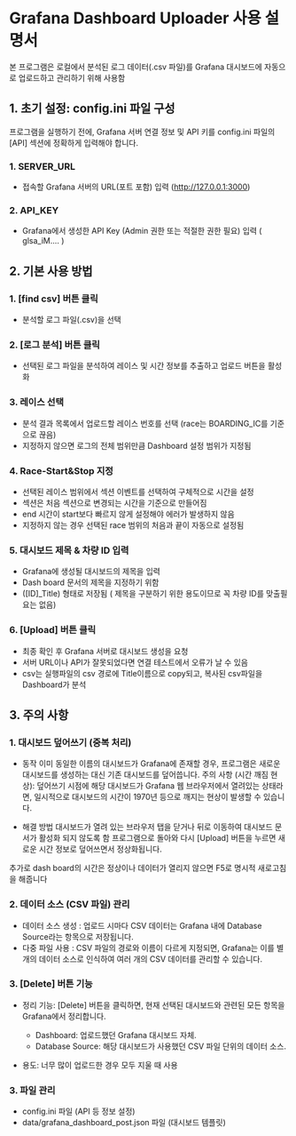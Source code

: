 # Grafana Dashboard Uploader 사용 설명서

본 프로그램은 로컬에서 분석된 로그 데이터(.csv 파일)를 Grafana 대시보드에 자동으로 업로드하고 관리하기 위해 사용함

## 1. 초기 설정: config.ini 파일 구성

프로그램을 실행하기 전에, Grafana 서버 연결 정보 및 API 키를 config.ini 파일의 [API] 섹션에 정확하게 입력해야 합니다.

### 1. SERVER_URL
* 접속할 Grafana 서버의 URL(포트 포함) 입력 (http://127.0.0.1:3000)

### 2. API_KEY
* Grafana에서 생성한 API Key (Admin 권한 또는 적절한 권한 필요) 입력 ( glsa_iM.... )

## 2. 기본 사용 방법

### 1. [find csv] 버튼 클릭
* 분석할 로그 파일(.csv)을 선택

### 2. [로그 분석] 버튼 클릭
* 선택된 로그 파일을 분석하여 레이스 및 시간 정보를 추출하고 업로드 버튼을 활성화

### 3. 레이스 선택
* 분석 결과 목록에서 업로드할 레이스 번호를 선택 (race는 BOARDING_IC를 기준으로 끊음)
* 지정하지 않으면 로그의 전체 범위만큼 Dashboard 설정 범위가 지정됨

### 4. Race-Start&Stop 지정
* 선택된 레이스 범위에서 섹션 이벤트를 선택하여 구체적으로 시간을 설정
* 섹션은 처음 섹션으로 변경되는 시간을 기준으로 만들어짐
* end 시간이 start보다 빠르지 않게 설정해야 에러가 발생하지 않음
* 지정하지 않는 경우 선택된 race 범위의 처음과 끝이 자동으로 설정됨


### 5. 대시보드 제목 & 차량 ID 입력
* Grafana에 생성될 대시보드의 제목을 입력
* Dash board 문서의 제목을 지정하기 위함 
* ([ID]_Title) 형태로 저장됨 ( 제목을 구분하기 위한 용도이므로 꼭 차량 ID를 맞출필요는 없음)

### 6. [Upload] 버튼 클릭
* 최종 확인 후 Grafana 서버로 대시보드 생성을 요청
* 서버 URL이나 API가 잘못되었다면 연결 테스트에서 오류가 날 수 있음
* csv는 실행파일의 csv 경로에 Title이름으로 copy되고, 복사된 csv파일을 Dashboard가 분석


## 3. 주의 사항

### 1. 대시보드 덮어쓰기 (중복 처리)

* 동작
이미 동일한 이름의 대시보드가 Grafana에 존재할 경우, 프로그램은 새로운 대시보드를 생성하는 대신 기존 대시보드를 덮어씁니다.
주의 사항 (시간 깨짐 현상): 덮어쓰기 시점에 해당 대시보드가 Grafana 웹 브라우저에서 열려있는 상태라면, 일시적으로 대시보드의 시간이 1970년 등으로 깨지는 현상이 발생할 수 있습니다.

* 해결 방법
대시보드가 열려 있는 브라우저 탭을 닫거나 뒤로 이동하여 대시보드 문서가 활성화 되지 않도록 함
프로그램으로 돌아와 다시 [Upload] 버튼을 누르면 새로운 시간 정보로 덮어쓰면서 정상화됩니다.

추가로 dash board의 시간은 정상이나 데이터가 열리지 않으면 F5로 명시적 새로고침을 해줍니다

### 2. 데이터 소스 (CSV 파일) 관리

* 데이터 소스 생성 : 업로드 시마다 CSV 데이터는 Grafana 내에 Database Source라는 항목으로 저장됩니다.
* 다중 파일 사용 : CSV 파일의 경로와 이름이 다르게 지정되면, Grafana는 이를 별개의 데이터 소스로 인식하여 여러 개의 CSV 데이터를 관리할 수 있습니다.

### 3. [Delete] 버튼 기능

* 정리 기능: [Delete] 버튼을 클릭하면, 현재 선택된 대시보드와 관련된 모든 항목을 Grafana에서 정리합니다.
    * Dashboard: 업로드했던 Grafana 대시보드 자체.
    * Database Source: 해당 대시보드가 사용했던 CSV 파일 단위의 데이터 소스.

* 용도: 너무 많이 업로드한 경우 모두 지울 때 사용


### 3. 파일 관리
* config.ini 파일 (API 등 정보 설정)
* data/grafana_dashboard_post.json 파일 (대시보드 템플릿)


